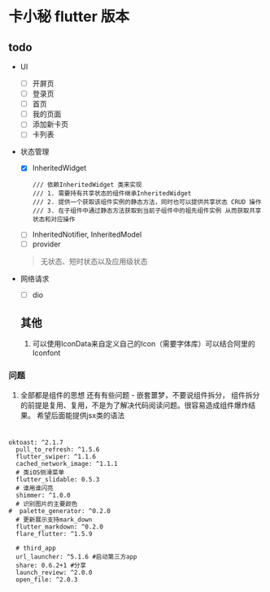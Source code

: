 # 卡小秘 flutter 版本

## todo

- UI
  - [ ] 开屏页
  - [ ] 登录页
  - [ ] 首页
  - [ ] 我的页面
  - [ ] 添加新卡页
  - [ ] 卡列表
- 状态管理
  - [x] InheritedWidget
      ```
      /// 依赖InheritedWidget 类来实现
      /// 1. 需要持有共享状态的组件继承InheritedWidget
      /// 2. 提供一个获取该组件实例的静态方法，同时也可以提供共享状态 CRUD 操作
      /// 3. 在子组件中通过静态方法获取到当前子组件中的祖先组件实例 从而获取共享状态和对应操作
      ```
  - [ ] InheritedNotifier, InheritedModel
  - [ ] provider
  
  > 无状态、短时状态以及应用级状态
  
  

- 网络请求
  - [ ] dio
  
  

  ## 其他
  1. 可以使用IconData来自定义自己的Icon（需要字体库）可以结合阿里的Iconfont
    




### 问题

   1. 全部都是组件的思想 还有有些问题
    - 嵌套噩梦，不要说组件拆分， 组件拆分的前提是复用、复用，不是为了解决代码阅读问题。很容易造成组件爆炸结果。
    希望后面能提供jsx类的语法
    
### 
```$xslt

oktoast: ^2.1.7
  pull_to_refresh: ^1.5.6
  flutter_swiper: ^1.1.6
  cached_network_image: ^1.1.1
  # 类iOS侧滑菜单
  flutter_slidable: 0.5.3
  # 谁用谁闪亮
  shimmer: ^1.0.0
  # 识别图片的主要颜色
#  palette_generator: ^0.2.0
  # 更新展示支持mark_down
  flutter_markdown: ^0.2.0
  flare_flutter: ^1.5.9

  # third_app
  url_launcher: ^5.1.6 #启动第三方app
  share: 0.6.2+1 #分享
  launch_review: ^2.0.0
  open_file: ^2.0.3
``` 